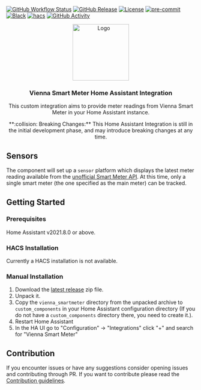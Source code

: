 [![GitHub Workflow Status][workflow-shield]][workflow]
[![GitHub Release][releases-shield]][releases]
[![License][license-shield]](LICENSE)
[![pre-commit][pre-commit-shield]][pre-commit]
[![Black][black-shield]][black]
[![hacs][hacsbadge]][hacs]
[![GitHub Activity][commits-shield]][commits]

<p align="center">
  <a href="https://github.com/leikoilja/ha-google-home">
    <img src="https://blog.wienernetze.at/wp-content/uploads/2020/10/WN-LOGO-Plus-Der-Wiener-Netze-Blog_2x.png" alt="Logo" height="150">
  </a>
</p>

<h3 align="center">Vienna Smart Meter Home Assistant Integration</h3>

<p align="center">
  This custom integration aims to provide meter readings from Vienna Smart Meter in your Home Assistant instance.
</p>

<p align="center">
  **:collision: Breaking Changes:**
  This Home Assistant Integration is still in the initial development phase, and may introduce breaking changes at any time.
</p>

## Sensors

The component will set up a `sensor` platform which displays the latest meter reading available from the [unofficial Smart Meter API][smart-meter]. At this time, only a single smart meter (the one specified as the main meter) can be tracked.

## Getting Started

### Prerequisites

Home Assistant v2021.8.0 or above.

### HACS Installation

Currently a HACS installation is not available.

<!-- You can find it in the default HACS repo. Just search for `Vienna Smart Meter`. -->

### Manual Installation

1. Download the [latest release](releases/latest/download/release.zip) zip file.
2. Unpack it.
3. Copy the `vienna_smartmeter` directory from the unpacked archive to `custom_components` in your Home Assistant configuration directory (If you do not have a `custom_components` directory there, you need to create it.).
4. Restart Home Assistant
5. In the HA UI go to "Configuration" -> "Integrations" click "+" and search for "Vienna Smart Meter"

## Contribution

If you encounter issues or have any suggestions consider opening issues and contributing through PR. If you want to contribute please read the [Contribution guidelines](CONTRIBUTING.md).

[workflow-shield]: https://img.shields.io/github/workflow/status/platysma/hass-vienna-smartmeter/Linting?style=for-the-badge
[workflow]: https://github.com/platysma/hass-vienna-smartmeter/actions
[releases-shield]: https://img.shields.io/github/release/platysma/hass-vienna-smartmeter.svg?style=for-the-badge
[releases]: https://github.com/platysma/hass-vienna-smartmeter/releases
[black]: https://github.com/psf/black
[black-shield]: https://img.shields.io/badge/code%20style-black-000000.svg?style=for-the-badge
[commits-shield]: https://img.shields.io/github/commit-activity/y/platysma/hass-vienna-smartmeter.svg?style=for-the-badge
[commits]: https://github.com/platysma/hass-vienna-smartmeter/commits/main
[hacs]: https://hacs.xyz
[hacsbadge]: https://img.shields.io/badge/HACS-Custom-orange.svg?style=for-the-badge
[license-shield]: https://img.shields.io/github/license/platysma/hass-vienna-smartmeter.svg?style=for-the-badge
[pre-commit]: https://github.com/pre-commit/pre-commit
[pre-commit-shield]: https://img.shields.io/badge/pre--commit-enabled-brightgreen?style=for-the-badge
[smart-meter]: https://github.com/platysma/vienna-smartmeter
